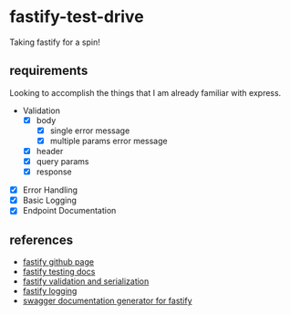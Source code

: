 # fastify-test-drive

Taking fastify for a spin!

## requirements

Looking to accomplish the things that I am already familiar with express.

-   Validation
    -   [x] body
        -   [x] single error message
        -   [x] multiple params error message
    -   [x] header
    -   [x] query params
    -   [x] response
-   [x] Error Handling
-   [x] Basic Logging
-   [x] Endpoint Documentation

## references

-   [fastify github page](https://github.com/fastify/fastify)
-   [fastify testing docs](https://www.fastify.io/docs/master/Testing/)
-   [fastify validation and serialization](https://www.fastify.io/docs/latest/Validation-and-Serialization/)
-   [fastify logging](https://www.fastify.io/docs/latest/Logging/)
-   [swagger documentation generator for fastify](https://github.com/fastify/fastify-swagger)
